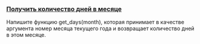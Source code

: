 ### [Получить количество дней в месяце](/source/datetime/getMonthLength.md)

Напишите функцию get_days(month), которая принимает в качестве аргумента номер месяца текущего года и возвращает количество дней в этом месяце.
